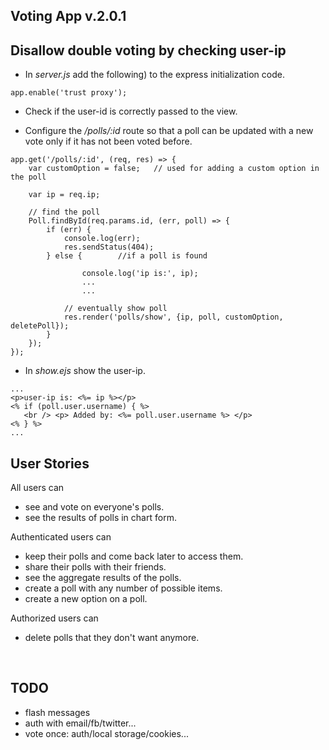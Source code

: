 ## Voting App v.2.0.1

## Disallow double voting by checking user-ip


* In *server.js* add the following) to the express initialization code.
```
app.enable('trust proxy');
```

* Check if the user-id is correctly passed to the view.  

* Configure the */polls/:id* route so that a poll can be updated with a new vote only if it has not been voted before.
```
app.get('/polls/:id', (req, res) => {
	var customOption = false;	// used for adding a custom option in the poll

	var ip = req.ip;

	// find the poll
	Poll.findById(req.params.id, (err, poll) => {
		if (err) {
			console.log(err);
			res.sendStatus(404);
		} else {		//if a poll is found

				console.log('ip is:', ip);
				...
				...

			// eventually show poll
			res.render('polls/show', {ip, poll, customOption, deletePoll});
		}
	});
});				
```
* In *show.ejs* show the user-ip.
```
...
<p>user-ip is: <%= ip %></p>
<% if (poll.user.username) { %>
   <br /> <p> Added by: <%= poll.user.username %> </p>
<% } %>
...
```


## User Stories

All users can
* see and vote on everyone's polls.
* see the results of polls in chart form.

Authenticated users can
* keep their polls and come back later to access them.
* share their polls with their friends.
* see the aggregate results of the polls.
* create a poll with any number of possible items.
* create a new option on a poll.

Authorized users can
* delete polls that they don't want anymore.


&nbsp;
## TODO
* flash messages
* auth with email/fb/twitter...
* vote once: auth/local storage/cookies...
